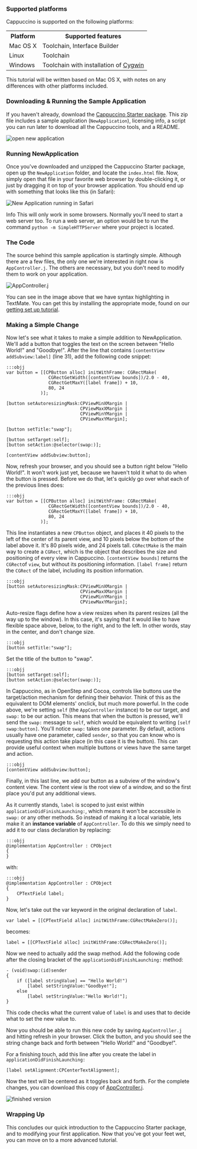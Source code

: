 ### Supported platforms

Cappuccino is supported on the following platforms:

<table class="table span9">
<tbody><tr>
<th>Platform</th>
<th>Supported features</th>
</tr>
<tr>
<td>Mac OS X</td>
<td>Toolchain, Interface Builder</td>
</tr>
<tr>
<td>Linux</td>
<td>Toolchain</td>
</tr>
<tr>
<td>Windows</td>
<td>Toolchain with installation of <a href="http://cygwin.org">Cygwin</a></td>
</tr>
</tbody></table>

This tutorial will be written based on Mac OS X, with notes on any differences with other platforms included.

### Downloading & Running the Sample Application

If you haven't already, download the [Cappuccino Starter package](/downloads.html). This zip file includes a sample application (`NewApplication`), licensing info, a script you can run later to download
all the Cappuccino tools, and a README.

![open new application](/img/new-application.png)

### Running NewApplication

Once you've downloaded and unzipped the Cappuccino Starter package, open
up the `NewApplication` folder, and locate the `index.html` file. Now,
simply open that file in your favorite web browser by double-clicking
it, or just by dragging it on top of your browser application. You
should end up with something that looks like this (in Safari):

![New Application running in Safari](/img/new-app-running-safari.png)

<span class="label label-info">Info</span>  This will only work in some browsers. Normally you'll need to start a web server too.
To run a web server, an option would be to run the command `python -m SimpleHTTPServer` where your project is located.

### The Code

The source behind this sample application is startingly simple.
Although there are a few files, the only one we're interested in right
now is `AppController.j`. The others are necessary, but you don't need
to modify them to work on your application.

![AppController.j](/img/new-app-appcontroller.png)

You can see in the image above that we have syntax highlighting in
TextMate. You can get this by installing the appropriate mode, found on
our [getting set up tutorial](/learn/environment.html).

### Making a Simple Change

Now let's see what it takes to make a simple addition to NewApplication.
We'll add a button that toggles the text on the screen between "Hello
World!" and "Goodbye!". After the line that contains `[contentView
addSubview:label]` (line 31), add the following code snippet:

    :::objj
    var button = [[CPButton alloc] initWithFrame: CGRectMake(
                    CGRectGetWidth([contentView bounds])/2.0 - 40,
                    CGRectGetMaxY([label frame]) + 10,
                    80, 24
                 )];

    [button setAutoresizingMask:CPViewMinXMargin |
                                CPViewMaxXMargin |
                                CPViewMinYMargin |
                                CPViewMaxYMargin];

    [button setTitle:"swap"];

    [button setTarget:self];
    [button setAction:@selector(swap:)];

    [contentView addSubview:button];

Now, refresh your browser, and you should see a button right below
"Hello World!". It won't work just yet, because we haven't told it what
to do when the button is pressed. Before we do that, let's quickly go
over what each of the previous lines does:

    :::objj
    var button = [[CPButton alloc] initWithFrame: CGRectMake(
                    CGRectGetWidth([contentView bounds])/2.0 - 40,
                    CGRectGetMaxY([label frame]) + 10,
                    80, 24
                 )];

This line instantiates a new `CPButton` object, and places it 40 pixels to
the left of the center of its parent view, and 10 pixels below the
bottom of the label above it. It's 80 pixels wide, and 24 pixels tall.
`CGRectMake` is the main way to create a `CGRect`, which is the object
that describes the size and positioning of every view in Cappuccino.
`[contentView bounds]` returns the `CGRect`of `view`, but without its
positioning information. `[label frame]` return the `CGRect` of the label,
including its position information.

    :::objj
    [button setAutoresizingMask:CPViewMinXMargin |
                                CPViewMaxXMargin |
                                CPViewMinYMargin |
                                CPViewMaxYMargin];

Auto-resize flags define how a view resizes when its parent resizes
(all the way up to the window). In this case, it's saying that it would
like to have flexible space above, below, to the right, and to the left.
In other words, stay in the center, and don't change size.

    :::objj
    [button setTitle:"swap"];

Set the title of the button to "swap".

    :::objj
    [button setTarget:self];
    [button setAction:@selector(swap:)];

In Cappuccino, as in OpenStep and Cocoa, controls like buttons use the
target/action mechanism for defining their behavior. Think of this as
the equivalent to DOM elements' onclick, but much more powerful. In the
code above, we're setting `self` (the `AppController` instance) to be
our target, and `swap:` to be our action. This means that when the
button is pressed, we'll send the `swap:` message to `self`, which
would be equivalent to writing `[self swap:button]`. You'll notice
`swap:` takes one parameter. By default, actions usually have one
parameter, called `sender`, so that you can know who is requesting
this action take place (in this case it is the button). This can provide
useful context when multiple buttons or views have the same target and
action.

    :::objj
    [contentView addSubview:button];

Finally, in this last line, we add our button as a subview of the
window's content view. The content view is the root view of a window,
and so the first place you'd put any additional views.

As it currently stands, `label` is scoped to just exist within
`applicationDidFinishLaunching:`, which means it won't be accessible in
`swap:` or any other methods. So instead of making it a local variable,
lets make it an **instance variable** of `AppController`. To do this we
simply need to add it to our class declaration by replacing:

    :::objj
    @implementation AppController : CPObject
    {
    }

with:

    :::objj
    @implementation AppController : CPObject
    {
        CPTextField label;
    }

Now, let's take out the var keyword in the original declaration of
`label`.

    var label = [[CPTextField alloc] initWithFrame:CGRectMakeZero()];

becomes:

    label = [[CPTextField alloc] initWithFrame:CGRectMakeZero()];

Now we need to actually add the swap method. Add the following code
after the closing bracket of the `applicationDidFinishLaunching:`
method:

    - (void)swap:(id)sender
    {
        if ([label stringValue] == "Hello World!")
            [label setStringValue:"Goodbye!"];
        else
            [label setStringValue:"Hello World!"];
    }

This code checks what the current value of `label` is and uses that to
decide what to set the new value to.

Now you should be able to run this new code by saving `AppController.j`
and hitting refresh in your browser. Click the button, and you should
see the string change back and forth between "Hello World!" and
"Goodbye!".

For a finishing touch, add this line after you create the label in
`applicationDidFinishLaunching:`

    [label setAlignment:CPCenterTextAlignment];

Now the text will be centered as it toggles back and forth. For the
complete changes, you can download this copy of
[AppController.j](/learn/files/AppController.j).

![finished version](/img/new-app-completed.png)

### Wrapping Up

This concludes our quick introduction to the Cappuccino Starter package,
and to modifying your first application. Now that you've got your feet
wet, you can move on to a more advanced tutorial.

